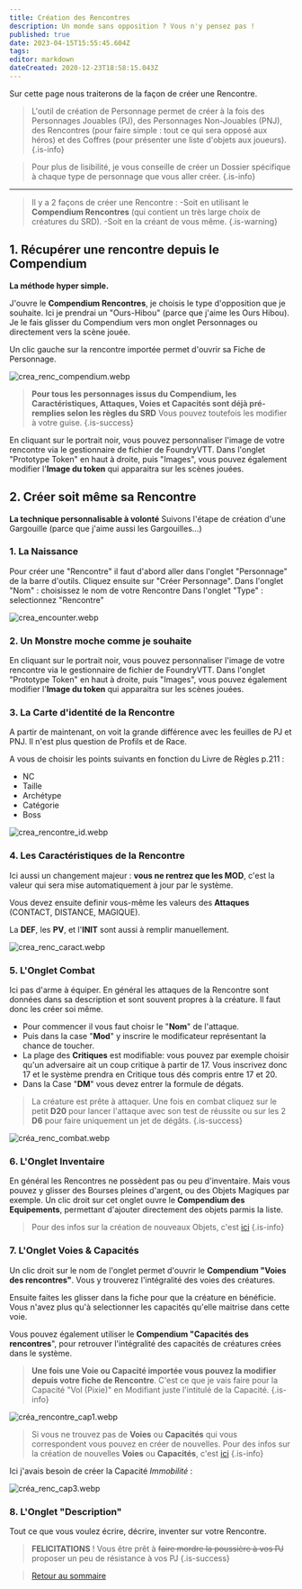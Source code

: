 ```yaml
---
title: Création des Rencontres
description: Un monde sans opposition ? Vous n'y pensez pas !
published: true
date: 2023-04-15T15:55:45.604Z
tags: 
editor: markdown
dateCreated: 2020-12-23T18:58:15.043Z
---
```


Sur cette page nous traiterons de la façon de créer une Rencontre.

> L'outil de création de Personnage permet de créer à la fois des Personnages Jouables (PJ), des Personnages Non-Jouables (PNJ), des Rencontres (pour faire simple : tout ce qui sera opposé aux héros) et des Coffres (pour présenter une liste d'objets aux joueurs).
{.is-info}

> Pour plus de lisibilité, je vous conseille de créer un Dossier spécifique à chaque type de personnage que vous aller créer.
{.is-info}
---
> Il y a 2 façons de créer une Rencontre :
-Soit en utilisant le **Compendium Rencontres** (qui contient un très large choix de créatures du SRD).
-Soit en la créant de vous même.
{.is-warning}

## 1. Récupérer une rencontre depuis le Compendium
**La méthode hyper simple.** 

J'ouvre le **Compendium Rencontres**, je choisis le type d'opposition que je souhaite. 
Ici je prendrai un "Ours-Hibou" (parce que j'aime les Ours Hibou).
Je le fais glisser du Compendium vers mon onglet Personnages ou directement vers la scène jouée.

Un clic gauche sur la rencontre importée permet d'ouvrir sa Fiche de Personnage.

![crea_renc_compendium.webp](/images/chroniquesoubliees/customisation/crea_renc_compendium.webp)

> **Pour tous les personnages issus du Compendium, les Caractéristiques, Attaques, Voies et Capacités sont déjà pré-remplies selon les règles du SRD**
Vous pouvez toutefois les modifier à votre guise.
{.is-success}

En cliquant sur le portrait noir, vous pouvez personnaliser l'image de votre rencontre via le gestionnaire de fichier de FoundryVTT.
Dans l'onglet "Prototype Token" en haut à droite, puis "Images", vous pouvez également modifier l'**Image du token** qui apparaitra sur les scènes jouées.

## 2. Créer soit même sa Rencontre
**La technique personnalisable à volonté**
Suivons l'étape de création d'une Gargouille (parce que j'aime aussi les Gargouilles...)

### 1. La Naissance
Pour créer une "Rencontre" il faut d'abord aller dans l'onglet "Personnage" de la barre d'outils. 
Cliquez ensuite sur "Créer Personnage".
Dans l'onglet "Nom" : choisissez le nom de votre Rencontre
Dans l'onglet "Type" : selectionnez "Rencontre"

![crea_encounter.webp](/images/chroniquesoubliees/customisation/crea_encounter.webp)

### 2. Un Monstre moche comme je souhaite
En cliquant sur le portrait noir, vous pouvez personnaliser l'image de votre rencontre via le gestionnaire de fichier de FoundryVTT.
Dans l'onglet "Prototype Token" en haut à droite, puis "Images", vous pouvez également modifier l'**Image du token** qui apparaitra sur les scènes jouées.

### 3. La Carte d'identité de la Rencontre
A partir de maintenant, on voit la grande différence avec les feuilles de PJ et PNJ. Il n'est plus question de Profils et de Race.

A vous de choisir les points suivants en fonction du Livre de Règles p.211 :
- NC
- Taille
- Archétype
- Catégorie
- Boss

![crea_rencontre_id.webp](/images/chroniquesoubliees/customisation/crea_rencontre_id.webp)

### 4. Les Caractéristiques de la Rencontre
Ici aussi un changement majeur : **vous ne rentrez que les MOD**, c'est la valeur qui sera mise automatiquement à jour par le système.

Vous devez ensuite definir vous-même les valeurs des **Attaques** (CONTACT, DISTANCE, MAGIQUE).

La **DEF**, les **PV**, et l'**INIT** sont aussi à remplir manuellement.

![crea_renc_caract.webp](/images/chroniquesoubliees/customisation/crea_renc_caract.webp)

### 5. L'Onglet Combat
Ici pas d'arme à équiper.
En général les attaques de la Rencontre sont données dans sa description et sont souvent propres à la créature. Il faut donc les créer soi même.

- Pour commencer il vous faut choisr le "**Nom**" de l'attaque.
- Puis dans la case "**Mod**" y inscrire le modificateur représentant la chance de toucher.
- La plage des **Critiques** est modifiable: vous pouvez par exemple choisir qu'un adversaire ait un coup critique à partir de 17. Vous inscrivez donc 17 et le système prendra en Critique tous dés compris entre 17 et 20.
- Dans la Case "**DM**" vous devez entrer la formule de dégats.

> La créature est prête à attaquer. Une fois en combat cliquez sur le petit **D20** pour lancer l'attaque avec son test de réussite ou sur les 2 **D6** pour faire uniquement un jet de dégâts.
{.is-success}

![créa_renc_combat.webp](/images/chroniquesoubliees/customisation/créa_renc_combat.webp)

### 6. L'Onglet Inventaire
En général les Rencontres ne possèdent pas ou peu d'inventaire.
Mais vous pouvez y glisser des Bourses pleines d'argent, ou des Objets Magiques par exemple.
Un clic droit sur cet onglet ouvre le **Compendium des Equipements**, permettant d'ajouter directement des objets parmis la liste.

> Pour des infos sur la création de nouveaux Objets, c'est [ici](/fr/systemes/fr-chrooubliees/creaobjets)
{.is-info}

### 7. L'Onglet Voies & Capacités
Un clic droit sur le nom de l'onglet permet d'ouvrir le **Compendium "Voies des rencontres"**. Vous y trouverez l'intégralité des voies des créatures.

Ensuite faites les glisser dans la fiche pour que la créature en bénéficie. Vous n'avez plus qu'à selectionner les capacités qu'elle maitrise dans cette voie.

Vous pouvez également utiliser le **Compendium "Capacités des rencontres**", pour retrouver l'intégralité des capacités de créatures crées dans le système.
> **Une fois une Voie ou Capacité importée vous pouvez la modifier depuis votre fiche de Rencontre**.
C'est ce que je vais faire pour la Capacité "Vol (Pixie)" en Modifiant juste l'intitulé de la Capacité.
{.is-info}

![créa_rencontre_cap1.webp](/images/chroniquesoubliees/customisation/créa_rencontre_cap1.webp)

> Si vous ne trouvez pas de **Voies** ou **Capacités** qui vous correspondent vous pouvez en créer de nouvelles. 
Pour des infos sur la création de nouvelles **Voies** ou **Capacités**, c'est [ici](/fr/systemes/fr-chrooubliees/customisation)
{.is-info}

Ici j'avais besoin de créer la Capacité *Immobilité* :

![créa_renc_cap3.webp](/images/chroniquesoubliees/customisation/créa_renc_cap3.webp)

### 8. L'Onglet "Description"
Tout ce que vous voulez écrire, décrire, inventer sur votre Rencontre.

> **FELICITATIONS** ! Vous être prêt à ~~faire mordre la poussière à vos PJ~~ proposer un peu de résistance à vos PJ
{.is-success}

> [Retour au sommaire](/fr/systemes/fr-chrooubliees)